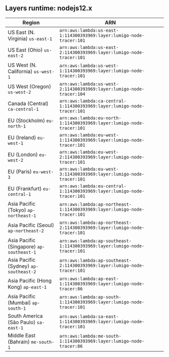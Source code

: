 Layers runtime: nodejs12.x
----
| Region | ARN |
| --- | --- |
|US East (N. Virginia)  `us-east-1`|`arn:aws:lambda:us-east-1:114300393969:layer:lumigo-node-tracer:101`|
|US East (Ohio)  `us-east-2`|`arn:aws:lambda:us-east-2:114300393969:layer:lumigo-node-tracer:101`|
|US West (N. California)  `us-west-1`|`arn:aws:lambda:us-west-1:114300393969:layer:lumigo-node-tracer:101`|
|US West (Oregon)  `us-west-2`|`arn:aws:lambda:us-west-2:114300393969:layer:lumigo-node-tracer:104`|
|Canada (Central)  `ca-central-1`|`arn:aws:lambda:ca-central-1:114300393969:layer:lumigo-node-tracer:101`|
|EU (Stockholm)  `eu-north-1`|`arn:aws:lambda:eu-north-1:114300393969:layer:lumigo-node-tracer:101`|
|EU (Ireland)  `eu-west-1`|`arn:aws:lambda:eu-west-1:114300393969:layer:lumigo-node-tracer:101`|
|EU (London)  `eu-west-2`|`arn:aws:lambda:eu-west-2:114300393969:layer:lumigo-node-tracer:101`|
|EU (Paris)  `eu-west-3`|`arn:aws:lambda:eu-west-3:114300393969:layer:lumigo-node-tracer:101`|
|EU (Frankfurt)  `eu-central-1`|`arn:aws:lambda:eu-central-1:114300393969:layer:lumigo-node-tracer:101`|
|Asia Pacific (Tokyo)  `ap-northeast-1`|`arn:aws:lambda:ap-northeast-1:114300393969:layer:lumigo-node-tracer:101`|
|Asia Pacific (Seoul)  `ap-northeast-2`|`arn:aws:lambda:ap-northeast-2:114300393969:layer:lumigo-node-tracer:101`|
|Asia Pacific (Singapore)  `ap-southeast-1`|`arn:aws:lambda:ap-southeast-1:114300393969:layer:lumigo-node-tracer:101`|
|Asia Pacific (Sydney)  `ap-southeast-2`|`arn:aws:lambda:ap-southeast-2:114300393969:layer:lumigo-node-tracer:101`|
|Asia Pacific (Hong Kong)  `ap-east-1`|`arn:aws:lambda:ap-east-1:114300393969:layer:lumigo-node-tracer:86`|
|Asia Pacific (Mumbai)  `ap-south-1`|`arn:aws:lambda:ap-south-1:114300393969:layer:lumigo-node-tracer:101`|
|South America (São Paulo)  `sa-east-1`|`arn:aws:lambda:sa-east-1:114300393969:layer:lumigo-node-tracer:101`|
|Middle East (Bahrain)  `me-south-1`|`arn:aws:lambda:me-south-1:114300393969:layer:lumigo-node-tracer:86`|
